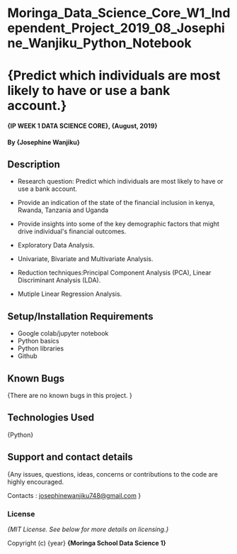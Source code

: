 # Moringa_Data_Science_Core_W1_Independent_Project_2019_08_Josephine_Wanjiku_Python_Notebook

# {Predict which individuals are most likely to have or use a bank account.}

#### {IP WEEK 1 DATA SCIENCE CORE}, {August, 2019}

#### By **{Josephine Wanjiku}**

## Description

 * Research question: Predict which individuals are most likely to have or use a bank account.

 * Provide an indication of the state of the financial inclusion in kenya, Rwanda, Tanzania and Uganda

 * Provide insights into some of the key demographic factors that might drive individual's financial outcomes.

 * Exploratory Data Analysis.

 * Univariate, Bivariate and Multivariate Analysis.

 * Reduction techniques:Principal Component Analysis (PCA), Linear Discriminant Analysis (LDA).

 * Mutiple Linear Regression Analysis.

## Setup/Installation Requirements

* Google colab/jupyter notebook
* Python basics
* Python libraries
* Github

## Known Bugs

{There are no known bugs in this project. }

## Technologies Used

{Python}

## Support and contact details

{Any issues, questions, ideas, concerns or contributions to the code are highly encouraged.

 Contacts : josephinewanjiku748@gmail.com }
 
### License
*{MIT License.  See below for more details on licensing.}*

Copyright (c) {year} **{Moringa School Data Science 1}**

